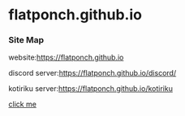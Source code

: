 # flatponch.github.io

### Site Map

website:https://flatponch.github.io

discord server:https://flatponch.github.io/discord/

kotiriku server:https://flatponch.github.io/kotiriku

[click me](https://flatponch.github.io/lol)
